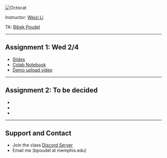 ![Octocat](	https://github.githubassets.com/images/icons/emoji/unicode/1f4af.png?v8)

Instructor: [Weizi Li](https://weizi-li.github.io/)

TA: [Bibek Poudel](https://poudel-bibek.github.io)

---

## Assignment 1: Wed 2/4
  - [Slides]()
  - [Colab Notebook](https://github.com/poudel-bibek/Intro-to-AI-Assignments/blob/main/A1_class.ipynb)
  - [Demo upload video]() 

---
## Assignment 2: To be decided
  - 
  - 
  - 
  
  
---
## Support and Contact
  - Join the class [Discord Server](https://discord.gg/pGbxNGNT)
  - Email me (bpoudel at memphis.edu)
